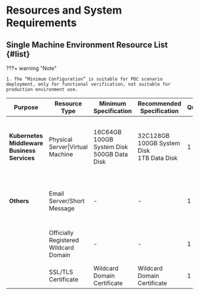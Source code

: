 # Resources and System Requirements


## Single Machine Environment Resource List {#list}

???+ warning "Note"

    1. The “Minimum Configuration” is suitable for POC scenario deployment, only for functional verification, not suitable for production environment use.

| **Purpose**                    | **Resource Type** | **Minimum Specification**                           | **Recommended Specification**                       | **Quantity** | **Remarks**           |
|---------------------------| --- |------------------------------------|--------------------------------|--------|------------------|
| **Kubernetes <br/>Middleware <br/>Business Services** | Physical Server&#124;Virtual Machine | 16C64GB <br/>100GB System Disk<br/>500GB Data Disk | 32C128GB  <br/>100GB System Disk <br/>1TB Data Disk | 1      | All required services are deployed on a single server |
| **Others**                    | Email Server/Short Message | -                                  | -                              | 1      | SMS gateway, email server, alert channel  |
|                           | Officially Registered Wildcard Domain | -                                  | -                              | 1      | Main domain needs to be registered           |
|                           | SSL/TLS Certificate | Wildcard Domain Certificate                            | Wildcard Domain Certificate                        | 1      | To secure the site           |